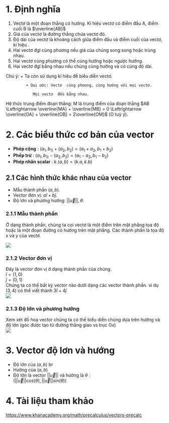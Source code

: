 # 1. Định nghĩa 
1. Vectơ là một đoạn thẳng có hướng. Kí hiệu vectơ có điểm đầu A, điểm cuối B là $\overline{AB}$
2. Giá của vectơ là đường thẳng chứa vectơ đó.
3. Độ dài của vectơ là khoảng cách giữa điểm đầu và điểm cuối của vectơ, kí hiệu .
4. Hai vectơ đgl cùng phương nếu giá của chúng song song hoặc trùng nhau.
5. Hai vectơ cùng phương có thể cùng hướng hoặc ngược hướng.
6. Hai vectơ đgl bằng nhau nếu chúng cùng hướng và có cùng độ dài.

Chú ý:   + Ta còn sử dụng kí hiệu   để biểu diễn vectơ.

             + Qui ước: Vectơ  cùng phương, cùng hướng với mọi vectơ.

                Mọi vectơ  đều bằng nhau.

Hệ thức trung điểm đoạn thẳng:
   M là trung điểm của đoạn thẳng  $AB \Leftrightarrow  \overline{MA} +  \overline{MB} = 0 \Leftrightarrow \overline{OA} +  \overline{OB} = 2\overline{OM}$  (O tuỳ ý).
   
   # 2. Các biểu thức cơ bản của vector

* **Phép cộng** :  $(a_{1},  b_{1)} + (a_{2},  b_{2}) = (a_{1} + a_{2},  b_{1} + b_{2})$ 
* **Phếp trừ** :  $(a_{1},  b_{1)} - (a_{2},  b_{2}) = (a_{1} - a_{2},  b_{1} - b_{2})$
* **Phép nhân scalar** : $k.(a,  b) = (k.a,  k.b)$

## 2.1 Các hình thức khác nhau của vector

* Mẫu thành phần $(a, b)$. <br>
* Vector đơn vị: $a\hat{i} + b\hat{j}$. <br>
* Độ lớn và phương hướng: $||\overrightarrow{u}||, \theta$.

### 2.1.1 Mẫu thành phần

Ở dạng thành phần, chúng ta coi vectơ là một điểm trên mặt phẳng tọa độ hoặc là một đoạn đường có hướng trên mặt phẳng. Các thành phần là tọa độ x và y của vectơ.

![](https://images.viblo.asia/cd6998d9-9ef4-43c3-82e7-44f392852182.png)

### 2.1.2 Vector đơn vị
Đây là vector đơn vị ở dạng thành phần của chúng. <br>
    $\hat{i } = (1, 0)$ <br>
    $\hat{ j } = (0, 1)$ <br>
Chúng ta có thể bất kỳ vector nào dưới dạng các vector thành phần. ví dụ $(3, 4)$ có thể viết thành $3\hat{i } + 4\hat{j}$ <br>
![](https://images.viblo.asia/087cca31-1c72-45b1-8a4c-8bb7e1c6e7d8.png)
    
### 2.1.3 Độ lớn và phương hướng

Xem xét đồ hoạ vector chúng ta có thể biểu diễn chúng dựa trên hướng và độ lớn (góc được tạo từ đường thằng giao vs trục Ox) <br>
 [![](https://images.viblo.asia/39a2d59a-4c80-4b73-a996-584740dc3bd3.png)](https://www.khanacademy.org/math/precalculus/vectors-precalc/magnitude-direction/a/vector-forms-review?modal=1)
 # 3. Vector độ lơn và hướng 
* Độ lớn của $(a, b)$ br
* Hướng của $(a, b)$
* Độ lớn là vector $||\vec{u}||$ và hướng là $\theta$ : <br>
$(||\vec{u}||  cos(\theta), ||\vec{u}|| sin(\theta))$
 # 4. Tài liệu tham khảo
 https://www.khanacademy.org/math/precalculus/vectors-precalc